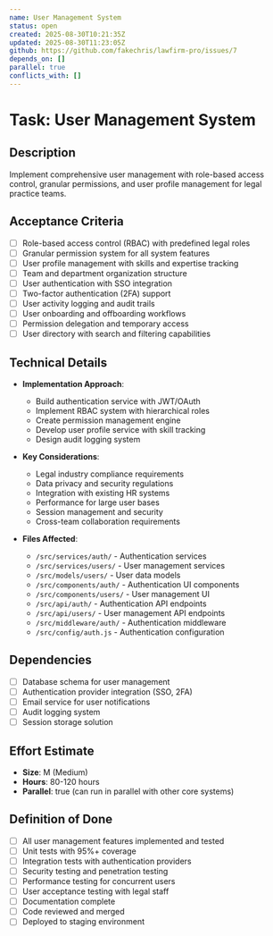 ```yaml
---
name: User Management System
status: open
created: 2025-08-30T10:21:35Z
updated: 2025-08-30T11:23:05Z
github: https://github.com/fakechris/lawfirm-pro/issues/7
depends_on: []
parallel: true
conflicts_with: []
---
```


# Task: User Management System

## Description
Implement comprehensive user management with role-based access control, granular permissions, and user profile management for legal practice teams.

## Acceptance Criteria
- [ ] Role-based access control (RBAC) with predefined legal roles
- [ ] Granular permission system for all system features
- [ ] User profile management with skills and expertise tracking
- [ ] Team and department organization structure
- [ ] User authentication with SSO integration
- [ ] Two-factor authentication (2FA) support
- [ ] User activity logging and audit trails
- [ ] User onboarding and offboarding workflows
- [ ] Permission delegation and temporary access
- [ ] User directory with search and filtering capabilities

## Technical Details
- **Implementation Approach**:
  - Build authentication service with JWT/OAuth
  - Implement RBAC system with hierarchical roles
  - Create permission management engine
  - Develop user profile service with skill tracking
  - Design audit logging system

- **Key Considerations**:
  - Legal industry compliance requirements
  - Data privacy and security regulations
  - Integration with existing HR systems
  - Performance for large user bases
  - Session management and security
  - Cross-team collaboration requirements

- **Files Affected**:
  - `/src/services/auth/` - Authentication services
  - `/src/services/users/` - User management services
  - `/src/models/users/` - User data models
  - `/src/components/auth/` - Authentication UI components
  - `/src/components/users/` - User management UI
  - `/src/api/auth/` - Authentication API endpoints
  - `/src/api/users/` - User management API endpoints
  - `/src/middleware/auth/` - Authentication middleware
  - `/src/config/auth.js` - Authentication configuration

## Dependencies
- [ ] Database schema for user management
- [ ] Authentication provider integration (SSO, 2FA)
- [ ] Email service for user notifications
- [ ] Audit logging system
- [ ] Session storage solution

## Effort Estimate
- **Size**: M (Medium)
- **Hours**: 80-120 hours
- **Parallel**: true (can run in parallel with other core systems)

## Definition of Done
- [ ] All user management features implemented and tested
- [ ] Unit tests with 95%+ coverage
- [ ] Integration tests with authentication providers
- [ ] Security testing and penetration testing
- [ ] Performance testing for concurrent users
- [ ] User acceptance testing with legal staff
- [ ] Documentation complete
- [ ] Code reviewed and merged
- [ ] Deployed to staging environment
